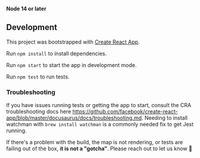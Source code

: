 **Node 14 or later**

## Development

This project was bootstrapped with [Create React App](https://create-react-app.dev/).

Run `npm install` to install dependencies.

Run `npm start` to start the app in development mode.

Run `npm test` to run tests.

### Troubleshooting

If you have issues running tests or getting the app to start, consult the CRA troubleshooting docs here https://github.com/facebook/create-react-app/blob/master/docusaurus/docs/troubleshooting.md. Needing to install watchman with `brew install watchman` is a commonly needed fix to get Jest running.

If there's a problem with the build, the map is not rendering, or tests are failing out of the box, **it is not a "gotcha"**. Please reach out to let us know 💖

